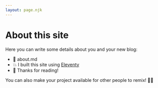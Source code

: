 ```yaml
---
layout: page.njk
---
```


# About this site

Here you can write some details about you and your new blog: 

* 🎉 about.md
* 💥 I built this site using [Eleventy](https://www.11ty.dev/) 
* 🌈 Thanks for reading!

You can also make your project available for other people to remix! 🎏✨
